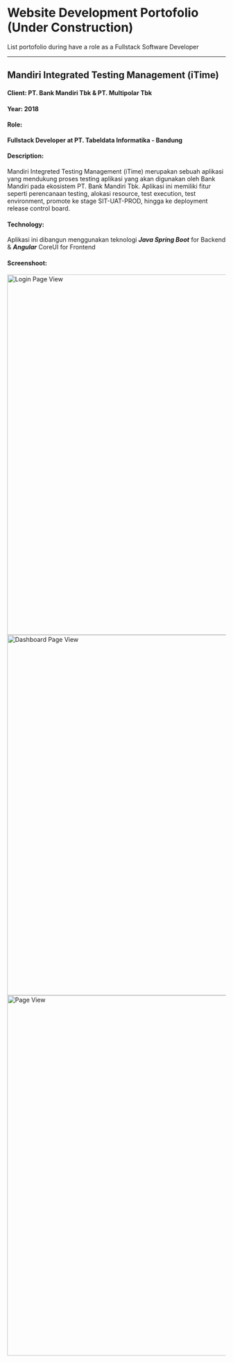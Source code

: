 
# Website Development Portofolio (Under Construction)
List portofolio during have a role as a Fullstack Software Developer

---
## Mandiri Integrated Testing Management (iTime)

#### Client: PT. Bank Mandiri Tbk & PT. Multipolar Tbk
#### Year: 2018
#### Role:
**Fullstack Developer at PT. Tabeldata Informatika - Bandung**
#### Description:
Mandiri Integreted Testing Management (iTime) merupakan sebuah aplikasi yang mendukung proses testing aplikasi yang akan digunakan oleh Bank Mandiri pada ekosistem PT. Bank Mandiri Tbk. Aplikasi ini memiliki fitur seperti perencanaan testing, alokasi resource, test execution, test environment, promote ke stage SIT-UAT-PROD, hingga ke deployment release control board.
#### Technology:
Aplikasi ini dibangun menggunakan teknologi ***Java Spring Boot*** for Backend & ***Angular*** CoreUI for Frontend
#### Screenshoot:
<img src="https://user-images.githubusercontent.com/9511668/154282135-02f54be1-e3e2-4300-9a90-910e3212943d.png" width="830" title="Login Page View" alt="Login Page View">
<img src="https://user-images.githubusercontent.com/9511668/154281914-764c7d8f-211f-4f0c-98be-b2c134baeb8a.png" width="830" title="Dashboard Page View" alt="Dashboard Page View">
<img src="https://user-images.githubusercontent.com/9511668/154281720-51c92fd5-a97a-4d72-8860-d75ae33e6b2e.png" width="830" title="Page View" alt="Page View">
